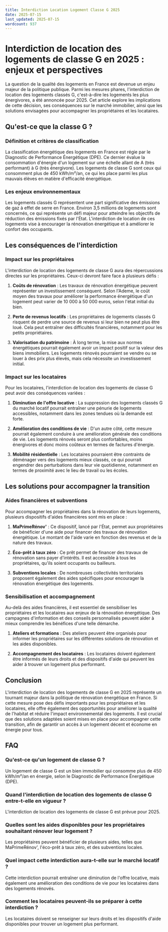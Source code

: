 ```yaml
---
title: Interdiction Location Logement Classe G 2025
date: 2025-07-15
last_updated: 2025-07-15
wordcount: 937
---
```


# Interdiction de location des logements de classe G en 2025 : enjeux et perspectives

La question de la qualité des logements en France est devenue un enjeu majeur de la politique publique. Parmi les mesures phares, l'interdiction de location des logements classés G, c'est-à-dire les logements les plus énergivores, a été annoncée pour 2025. Cet article explore les implications de cette décision, ses conséquences sur le marché immobilier, ainsi que les solutions envisagées pour accompagner les propriétaires et les locataires.

## Qu'est-ce que la classe G ?

### Définition et critères de classification

La classification énergétique des logements en France est régie par le Diagnostic de Performance Énergétique (DPE). Ce dernier évalue la consommation d'énergie d'un logement sur une échelle allant de A (très performant) à G (très énergivore). Les logements de classe G sont ceux qui consomment plus de 450 kWh/m²/an, ce qui les place parmi les plus mauvais élèves en matière d'efficacité énergétique.

### Les enjeux environnementaux

Les logements classés G représentent une part significative des émissions de gaz à effet de serre en France. Environ 3,5 millions de logements sont concernés, ce qui représente un défi majeur pour atteindre les objectifs de réduction des émissions fixés par l'État. L'interdiction de location de ces logements vise à encourager la rénovation énergétique et à améliorer le confort des occupants.

## Les conséquences de l'interdiction

### Impact sur les propriétaires

L'interdiction de location des logements de classe G aura des répercussions directes sur les propriétaires. Ceux-ci devront faire face à plusieurs défis :

1. **Coûts de rénovation** : Les travaux de rénovation énergétique peuvent représenter un investissement conséquent. Selon l'Ademe, le coût moyen des travaux pour améliorer la performance énergétique d'un logement peut varier de 10 000 à 50 000 euros, selon l'état initial du bien.

2. **Perte de revenus locatifs** : Les propriétaires de logements classés G risquent de perdre une source de revenus si leur bien ne peut plus être loué. Cela peut entraîner des difficultés financières, notamment pour les petits propriétaires.

3. **Valorisation du patrimoine** : À long terme, la mise aux normes énergétiques pourrait également avoir un impact positif sur la valeur des biens immobiliers. Les logements rénovés pourraient se vendre ou se louer à des prix plus élevés, mais cela nécessite un investissement initial.

### Impact sur les locataires

Pour les locataires, l'interdiction de location des logements de classe G peut avoir des conséquences variées :

1. **Diminution de l'offre locative** : La suppression des logements classés G du marché locatif pourrait entraîner une pénurie de logements accessibles, notamment dans les zones tendues où la demande est forte.

2. **Amélioration des conditions de vie** : D'un autre côté, cette mesure pourrait également conduire à une amélioration générale des conditions de vie. Les logements rénovés seront plus confortables, moins énergivores et donc moins coûteux en termes de factures d'énergie.

3. **Mobilité résidentielle** : Les locataires pourraient être contraints de déménager vers des logements mieux classés, ce qui pourrait engendrer des perturbations dans leur vie quotidienne, notamment en termes de proximité avec le lieu de travail ou les écoles.

## Les solutions pour accompagner la transition

### Aides financières et subventions

Pour accompagner les propriétaires dans la rénovation de leurs logements, plusieurs dispositifs d'aides financières sont mis en place :

1. **MaPrimeRénov'** : Ce dispositif, lancé par l'État, permet aux propriétaires de bénéficier d'une aide pour financer des travaux de rénovation énergétique. Le montant de l'aide varie en fonction des revenus et de la nature des travaux.

2. **Éco-prêt à taux zéro** : Ce prêt permet de financer des travaux de rénovation sans payer d'intérêts. Il est accessible à tous les propriétaires, qu'ils soient occupants ou bailleurs.

3. **Subventions locales** : De nombreuses collectivités territoriales proposent également des aides spécifiques pour encourager la rénovation énergétique des logements.

### Sensibilisation et accompagnement

Au-delà des aides financières, il est essentiel de sensibiliser les propriétaires et les locataires aux enjeux de la rénovation énergétique. Des campagnes d'information et des conseils personnalisés peuvent aider à mieux comprendre les bénéfices d'une telle démarche.

1. **Ateliers et formations** : Des ateliers peuvent être organisés pour informer les propriétaires sur les différentes solutions de rénovation et les aides disponibles.

2. **Accompagnement des locataires** : Les locataires doivent également être informés de leurs droits et des dispositifs d'aide qui peuvent les aider à trouver un logement plus performant.

## Conclusion

L'interdiction de location des logements de classe G en 2025 représente un tournant majeur dans la politique de rénovation énergétique en France. Si cette mesure pose des défis importants pour les propriétaires et les locataires, elle offre également des opportunités pour améliorer la qualité de l'habitat et réduire l'impact environnemental des logements. Il est crucial que des solutions adaptées soient mises en place pour accompagner cette transition, afin de garantir un accès à un logement décent et économe en énergie pour tous.

## FAQ

### Qu'est-ce qu'un logement de classe G ?

Un logement de classe G est un bien immobilier qui consomme plus de 450 kWh/m²/an en énergie, selon le Diagnostic de Performance Énergétique (DPE).

### Quand l'interdiction de location des logements de classe G entre-t-elle en vigueur ?

L'interdiction de location des logements de classe G est prévue pour 2025.

### Quelles sont les aides disponibles pour les propriétaires souhaitant rénover leur logement ?

Les propriétaires peuvent bénéficier de plusieurs aides, telles que MaPrimeRénov', l'éco-prêt à taux zéro, et des subventions locales.

### Quel impact cette interdiction aura-t-elle sur le marché locatif ?

Cette interdiction pourrait entraîner une diminution de l'offre locative, mais également une amélioration des conditions de vie pour les locataires dans des logements rénovés.

### Comment les locataires peuvent-ils se préparer à cette interdiction ?

Les locataires doivent se renseigner sur leurs droits et les dispositifs d'aide disponibles pour trouver un logement plus performant.